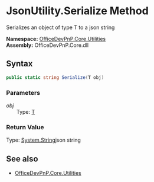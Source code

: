 # JsonUtility.Serialize Method  
Serializes an object of type T to a json string  

**Namespace:** [OfficeDevPnP.Core.Utilities](OfficeDevPnP.Core.Utilities.md)  
**Assembly:** OfficeDevPnP.Core.dll  
## Syntax
```C#
public static string Serialize(T obj)
```
### Parameters
*obj*  
&emsp;&emsp;Type: [T](T.md) 
&emsp;&emsp;  
  
### Return Value
Type: [System.String](System.String.md  
)json string

## See also
- [OfficeDevPnP.Core.Utilities](OfficeDevPnP.Core.Utilities.md)
